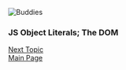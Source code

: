 ![Buddies](https://images.unsplash.com/photo-1508814437933-f0c7d18a9217?ixlib=rb-1.2.1&auto=format&fit=crop&w=500&q=60)

### JS Object Literals; The DOM
[Next Topic](class-07.md)   
[Main Page](README.md)